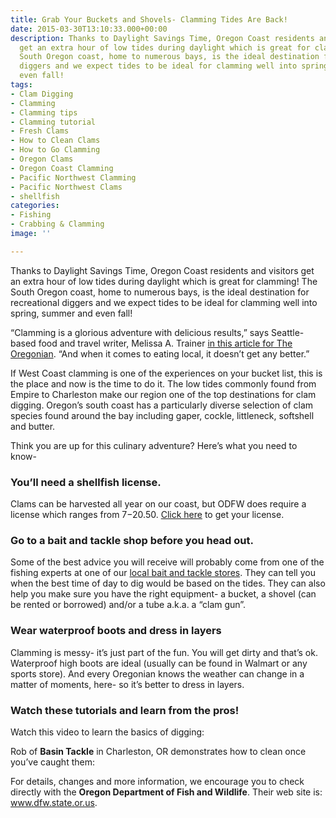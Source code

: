 ```yaml
---
title: Grab Your Buckets and Shovels- Clamming Tides Are Back!
date: 2015-03-30T13:10:33.000+00:00
description: Thanks to Daylight Savings Time, Oregon Coast residents and visitors
  get an extra hour of low tides during daylight which is great for clamming! The
  South Oregon coast, home to numerous bays, is the ideal destination for recreational
  diggers and we expect tides to be ideal for clamming well into spring, summer and
  even fall!
tags:
- Clam Digging
- Clamming
- Clamming tips
- Clamming tutorial
- Fresh Clams
- How to Clean Clams
- How to Go Clamming
- Oregon Clams
- Oregon Coast Clamming
- Pacific Northwest Clamming
- Pacific Northwest Clams
- shellfish
categories:
- Fishing
- Crabbing & Clamming
image: ''

---
```

Thanks to Daylight Savings Time, Oregon Coast residents and visitors get an extra hour of low tides during daylight which is great for clamming! The South Oregon coast, home to numerous bays, is the ideal destination for recreational diggers and we expect tides to be ideal for clamming well into spring, summer and even fall!

“Clamming is a glorious adventure with delicious results,” says Seattle-based food and travel writer, Melissa A. Trainer <a href="http://www.oregonlive.com/foodday/index.ssf/2011/05/to_the_coast_in_search_of_clam.html" target="_blank">in this article for The Oregonian</a>. “And when it comes to eating local, it doesn’t get any better.”

If West Coast clamming is one of the experiences on your bucket list, this is the place and now is the time to do it. The low tides commonly found from Empire to Charleston make our region one of the top destinations for clam digging. Oregon’s south coast has a particularly diverse selection of clam species found around the bay including gaper, cockle, littleneck, softshell and butter.

Think you are up for this culinary adventure? Here’s what you need to know-

### You’ll need a shellfish license.

Clams can be harvested all year on our coast, but ODFW does require a license which ranges from $7-$20.50. <a href="http://www.dfw.state.or.us/resources/licenses_regs/shellfish.asp" target="_blank">Click here</a> to get your license.

### Go to a bait and tackle shop before you head out.

Some of the best advice you will receive will probably come from one of the fishing experts at one of our [local bait and tackle stores](https://www.oregonsadventurecoast.com/fishing-license-requirements/). They can tell you when the best time of day to dig would be based on the tides. They can also help you make sure you have the right equipment- a bucket, a shovel (can be rented or borrowed) and/or a tube a.k.a. a “clam gun”.

### Wear waterproof boots and dress in layers

Clamming is messy- it’s just part of the fun. You will get dirty and that’s ok. Waterproof high boots are ideal (usually can be found in Walmart or any sports store). And every Oregonian knows the weather can change in a matter of moments, here- so it’s better to dress in layers.

### Watch these tutorials and learn from the pros!

Watch this video to learn the basics of digging:

Rob of **Basin Tackle** in Charleston, OR demonstrates how to clean once you’ve caught them:

For details, changes and more information, we encourage you to check directly with the **Oregon Department of Fish and Wildlife**. Their web site is: <a href="http://www.dfw.state.or.us/" target="_blank">www.dfw.state.or.us</a>.